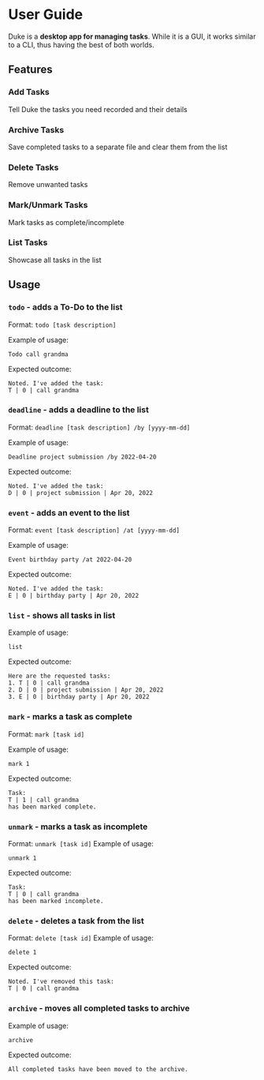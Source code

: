 # User Guide
Duke is a **desktop app for managing tasks**. While it is a GUI, it works 
similar to a CLI, thus having the best of both worlds.

## Features 

### Add Tasks

Tell Duke the tasks you need recorded and their details

### Archive Tasks

Save completed tasks to a separate file and clear them from the list

### Delete Tasks

Remove unwanted tasks

### Mark/Unmark Tasks

Mark tasks as complete/incomplete

### List Tasks

Showcase all tasks in the list

## Usage

### `todo` - adds a To-Do to the list
Format: `todo [task description]`

Example of usage: 

`Todo call grandma`

Expected outcome:
```
Noted. I've added the task:
T | 0 | call grandma
```

### `deadline` - adds a deadline to the list

Format: `deadline [task description] /by [yyyy-mm-dd]`

Example of usage:

`Deadline project submission /by 2022-04-20`

Expected outcome:
```
Noted. I've added the task:
D | 0 | project submission | Apr 20, 2022
```

### `event` - adds an event to the list

Format: `event [task description] /at [yyyy-mm-dd]`


Example of usage:

`Event birthday party /at 2022-04-20`

Expected outcome:
```
Noted. I've added the task:
E | 0 | birthday party | Apr 20, 2022
```

### `list` - shows all tasks in list

Example of usage:

`list`

Expected outcome:
```
Here are the requested tasks:
1. T | 0 | call grandma
2. D | 0 | project submission | Apr 20, 2022
3. E | 0 | birthday party | Apr 20, 2022
```

### `mark` - marks a task as complete
Format: `mark [task id]`

Example of usage:

`mark 1`

Expected outcome:
```
Task:
T | 1 | call grandma
has been marked complete.
```

### `unmark` - marks a task as incomplete
Format: `unmark [task id]`
Example of usage:

`unmark 1`

Expected outcome:
```
Task:
T | 0 | call grandma
has been marked incomplete.
```

### `delete` - deletes a task from the list
Format: `delete [task id]`
Example of usage:

`delete 1`

Expected outcome:
```
Noted. I've removed this task:
T | 0 | call grandma
```

### `archive` - moves all completed tasks to archive
Example of usage:

`archive`

Expected outcome:
```
All completed tasks have been moved to the archive.
```